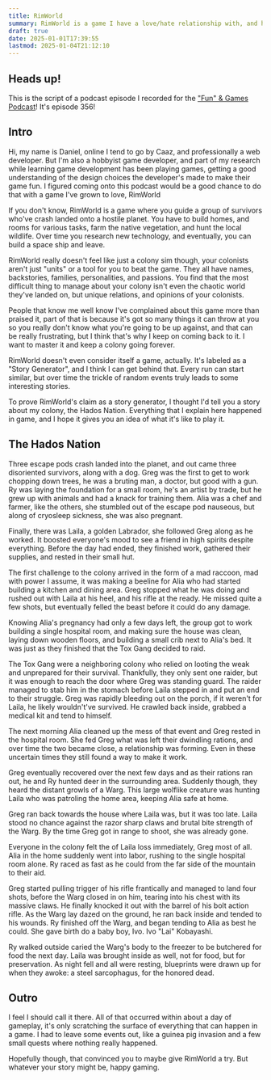 ```yaml
---
title: RimWorld
summary: RimWorld is a game I have a love/hate relationship with, and here's why.
draft: true
date: 2025-01-01T17:39:55
lastmod: 2025-01-04T21:12:10
---
```

## Heads up!
This is the script of a podcast episode I recorded for the ["Fun" & Games Podcast](https://funandgames.libsyn.com/)! It's episode 356!
## Intro
Hi, my name is Daniel, online I tend to go by Caaz, and professionally a web developer. But I'm also a hobbyist game developer, and part of my research while learning game development has been playing games, getting a good understanding of the design choices the developer's made to make their game fun. I figured coming onto this podcast would be a good chance to do that with a game I've grown to love, RimWorld

If you don't know, RimWorld is a game where you guide a group of survivors who've crash landed onto a hostile planet. You have to build homes, and rooms for various tasks, farm the native vegetation, and hunt the local wildlife. Over time you research new technology, and eventually, you can build a space ship and leave.

RimWorld really doesn't feel like just a colony sim though, your colonists aren't just "units" or a tool for you to beat the game. They all have names, backstories, families, personalities, and passions. You find that the most difficult thing to manage about your colony isn't even the chaotic world they've landed on, but unique relations, and opinions of your colonists. 

People that know me well know I've complained about this game more than praised it, part of that is because it's got so many things it can throw at you so you really don't know what you're going to be up against, and that can be really frustrating, but I think that's why I keep on coming back to it. I want to master it and keep a colony going forever.

RimWorld doesn't even consider itself a game, actually. It's labeled as a "Story Generator", and I think I can get behind that. Every run can start similar, but over time the trickle of random events truly leads to some interesting stories.

To prove RimWorld's claim as a story generator, I thought I'd tell you a story about my colony, the Hados Nation. Everything that I explain here happened in game, and I hope it gives you an idea of what it's like to play it.
## The Hados Nation

Three escape pods crash landed into the planet, and out came three disoriented survivors, along with a dog. Greg was the first to get to work chopping down trees, he was a bruting man, a doctor, but good with a gun. Ry was laying the foundation for a small room, he's an artist by trade, but he grew up with animals and had a knack for training them. Alia was a chef and farmer, like the others, she stumbled out of the escape pod nauseous, but along of cryosleep sickness, she was also pregnant. 

Finally, there was Laila, a golden Labrador, she followed Greg along as he worked. It boosted everyone's mood to see a friend in high spirits despite everything. Before the day had ended, they finished work, gathered their supplies, and rested in their small hut.

The first challenge to the colony arrived in the form of a mad raccoon, mad with power I assume, it was making a beeline for Alia who had started building a kitchen and dining area. Greg stopped what he was doing and rushed out with Laila at his heel, and his rifle at the ready. He missed quite a few shots, but eventually felled the beast before it could do any damage.

Knowing Alia's pregnancy had only a few days left, the group got to work building a single hospital room, and making sure the house was clean, laying down wooden floors, and building a small crib next to Alia's bed. It was just as they finished that the Tox Gang decided to raid. 

The Tox Gang were a neighboring colony who relied on looting the weak and unprepared for their survival. Thankfully, they only sent one raider, but it was enough to reach the door where Greg was standing guard. The raider managed to stab him in the stomach before Laila stepped in and put an end to their struggle. Greg was rapidly bleeding out on the porch, if it weren't for Laila, he likely wouldn't've survived. He crawled back inside, grabbed a medical kit and tend to himself.

The next morning Alia cleaned up the mess of that event and Greg rested in the hospital room. She fed Greg what was left their dwindling rations, and over time the two became close, a relationship was forming. Even in these uncertain times they still found a way to make it work. 

Greg eventually recovered over the next few days and as their rations ran out, he and Ry hunted deer in the surrounding area. Suddenly though, they heard the distant growls of a Warg. This large wolflike creature was hunting Laila who was patroling the home area, keeping Alia safe at home.

Greg ran back towards the house where Laila was, but it was too late. Laila stood no chance against the razor sharp claws and brutal bite strength of the Warg. By the time Greg got in range to shoot, she was already gone. 

Everyone in the colony felt the of Laila loss immediately, Greg most of all. Alia in the home suddenly went into labor, rushing to the single hospital room alone. Ry raced as fast as he could from the far side of the mountain to their aid.

Greg started pulling trigger of his rifle frantically and managed to land four shots, before the Warg closed in on him, tearing into his chest with its massive claws. He finally knocked it out with the barrel of his bolt action rifle. As the Warg lay dazed on the ground, he ran back inside and tended to his wounds. Ry finished off the Warg, and began tending to Alia as best he could. She gave birth do a baby boy, Ivo. Ivo "Lai" Kobayashi.

Ry walked outside caried the Warg's body to the freezer to be butchered for food the next day. Laila was brought inside as well, not for food, but for preservation. As night fell and all were resting, blueprints were drawn up for when they awoke: a steel sarcophagus, for the honored dead. 

## Outro
I feel I should call it there. All of that occurred within about a day of gameplay, it's only scratching the surface of everything that can happen in a game. I had to leave some events out, like a guinea pig invasion and a few small quests where nothing really happened.

Hopefully though, that convinced you to maybe give RimWorld a try. But whatever your story might be, happy gaming.
